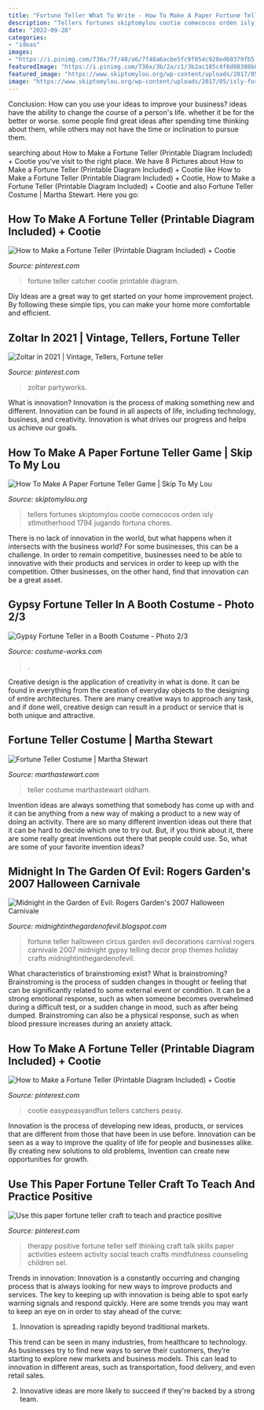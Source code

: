```yaml
---
title: "Fortune Teller What To Write - How To Make A Paper Fortune Teller Game"
description: "Tellers fortunes skiptomylou cootie comecocos orden isly stlmotherhood 1794 jugando fortuna chores"
date: "2022-09-28"
categories:
- "ideas"
images:
- "https://i.pinimg.com/736x/7f/48/a6/7f48a6acbe5fc9f054c928ed60379fb5.jpg"
featuredImage: "https://i.pinimg.com/736x/3b/2a/c1/3b2ac185c4f6d08308b873bb292cad10.jpg"
featured_image: "https://www.skiptomylou.org/wp-content/uploads/2017/05/isly-fortune-teller-3.jpeg"
image: "https://www.skiptomylou.org/wp-content/uploads/2017/05/isly-fortune-teller-3.jpeg"
---
```



Conclusion: How can you use your ideas to improve your business?
ideas have the ability to change the course of a person's life. whether it be for the better or worse. some people find great ideas after spending time thinking about them, while others may not have the time or inclination to pursue them.

	

		
searching about How to Make a Fortune Teller (Printable Diagram Included) + Cootie you've visit to the right place. We have 8 Pictures about How to Make a Fortune Teller (Printable Diagram Included) + Cootie like How to Make a Fortune Teller (Printable Diagram Included) + Cootie, How to Make a Fortune Teller (Printable Diagram Included) + Cootie and also Fortune Teller Costume | Martha Stewart. Here you go:
		
    
## How To Make A Fortune Teller (Printable Diagram Included) + Cootie

<img loading=lazy src="https://i.pinimg.com/736x/8e/d8/1a/8ed81ae4f940a3af80d9d24cc507e891.jpg" onerror="this.onerror=null;this.src='https://tse3.mm.bing.net/th?id=OIP.B6FUv4HRATivV6guNdqDTQHaLH&amp;pid=15.1';" alt="How to Make a Fortune Teller (Printable Diagram Included) + Cootie">

_Source: pinterest.com_

>fortune teller catcher cootie printable diagram. 

	

Diy Ideas are a great way to get started on your home improvement project. By following these simple tips, you can make your home more comfortable and efficient.

    
## Zoltar In 2021 | Vintage, Tellers, Fortune Teller

<img loading=lazy src="https://i.pinimg.com/736x/3b/2a/c1/3b2ac185c4f6d08308b873bb292cad10.jpg" onerror="this.onerror=null;this.src='https://tse3.mm.bing.net/th?id=OIP.c-doAQj18bnqYrVO89fytgHaJ3&amp;pid=15.1';" alt="Zoltar in 2021 | Vintage, Tellers, Fortune teller">

_Source: pinterest.com_

>zoltar partyworks. 

	

What is innovation?
Innovation is the process of making something new and different. Innovation can be found in all aspects of life, including technology, business, and creativity. Innovation is what drives our progress and helps us achieve our goals.

    
## How To Make A Paper Fortune Teller Game | Skip To My Lou

<img loading=lazy src="https://www.skiptomylou.org/wp-content/uploads/2017/05/isly-fortune-teller-3.jpeg" onerror="this.onerror=null;this.src='https://tse3.mm.bing.net/th?id=OIP.FMAetl2F8UyWY5ZMxM8dtwHaHa&amp;pid=15.1';" alt="How To Make A Paper Fortune Teller Game | Skip To My Lou">

_Source: skiptomylou.org_

>tellers fortunes skiptomylou cootie comecocos orden isly stlmotherhood 1794 jugando fortuna chores. 

	

There is no lack of innovation in the world, but what happens when it intersects with the business world? For some businesses, this can be a challenge. In order to remain competitive, businesses need to be able to innovative with their products and services in order to keep up with the competition. Other businesses, on the other hand, find that innovation can be a great asset.

    
## Gypsy Fortune Teller In A Booth Costume - Photo 2/3

<img loading=lazy src="https://photos.costume-works.com/full/gypsy_fortune_teller_in_a_booth1.jpg" onerror="this.onerror=null;this.src='https://tse4.mm.bing.net/th?id=OIP.l-Rb8BMp1RoEgipDlgT-9wHaLS&amp;pid=15.1';" alt="Gypsy Fortune Teller in a Booth Costume - Photo 2/3">

_Source: costume-works.com_

>. 

	

Creative design is the application of creativity in what is done. It can be found in everything from the creation of everyday objects to the designing of entire architectures. There are many creative ways to approach any task, and if done well, creative design can result in a product or service that is both unique and attractive.

    
## Fortune Teller Costume | Martha Stewart

<img loading=lazy src="https://assets.marthastewart.com/styles/wmax-1500/d26/msd104880_hal09_fortlr_054/msd104880_hal09_fortlr_054_sq.jpg?itok=REEHaQ28" onerror="this.onerror=null;this.src='https://tse2.mm.bing.net/th?id=OIP.bkBZxcTE4rIz2aH2gmjEggHaHa&amp;pid=15.1';" alt="Fortune Teller Costume | Martha Stewart">

_Source: marthastewart.com_

>teller costume marthastewart oldham. 

	

Invention ideas are always something that somebody has come up with and it can be anything from a new way of making a product to a new way of doing an activity. There are so many different invention ideas out there that it can be hard to decide which one to try out. But, if you think about it, there are some really great inventions out there that people could use. So, what are some of your favorite invention ideas?

    
## Midnight In The Garden Of Evil: Rogers Garden&#039;s 2007 Halloween Carnivale

<img loading=lazy src="http://4.bp.blogspot.com/_0AIIOSdE2sI/TG8Tp-jPiKI/AAAAAAAAAMw/bP0fjCttS08/s1600/fortune+teller+room+.jpg" onerror="this.onerror=null;this.src='https://tse2.mm.bing.net/th?id=OIP.W5cC1XvP5NQo7L652cnnrgHaJ4&amp;pid=15.1';" alt="Midnight in the Garden of Evil: Rogers Garden&#039;s 2007 Halloween Carnivale">

_Source: midnightinthegardenofevil.blogspot.com_

>fortune teller halloween circus garden evil decorations carnival rogers carnivale 2007 midnight gypsy telling decor prop themes holiday crafts midnightinthegardenofevil. 

	

What characteristics of brainstroming exist?
What is brainstroming? Brainstroming is the process of sudden changes in thought or feeling that can be significantly related to some external event or condition. It can be a strong emotional response, such as when someone becomes overwhelmed during a difficult test, or a sudden change in mood, such as after being dumped. Brainstroming can also be a physical response, such as when blood pressure increases during an anxiety attack.

    
## How To Make A Fortune Teller (Printable Diagram Included) + Cootie

<img loading=lazy src="https://i.pinimg.com/736x/7f/48/a6/7f48a6acbe5fc9f054c928ed60379fb5.jpg" onerror="this.onerror=null;this.src='https://tse4.mm.bing.net/th?id=OIP.l6O5qUkC5IrAoTH-rmadOAHaGW&amp;pid=15.1';" alt="How to Make a Fortune Teller (Printable Diagram Included) + Cootie">

_Source: pinterest.com_

>cootie easypeasyandfun tellers catchers peasy. 

	

Innovation is the process of developing new ideas, products, or services that are different from those that have been in use before. Innovation can be seen as a way to improve the quality of life for people and businesses alike. By creating new solutions to old problems, Invention can create new opportunities for growth.

    
## Use This Paper Fortune Teller Craft To Teach And Practice Positive

<img loading=lazy src="https://i.pinimg.com/736x/05/2f/0f/052f0fd4e562400a61d90b89fbe1c301--play-therapy-art-therapy-children.jpg" onerror="this.onerror=null;this.src='https://tse3.mm.bing.net/th?id=OIP.n9CboNeMX0BH6X4MWUI9EgHaRx&amp;pid=15.1';" alt="Use this paper fortune teller craft to teach and practice positive">

_Source: pinterest.com_

>therapy positive fortune teller self thinking craft talk skills paper activities esteem activity social teach crafts mindfulness counseling children sel. 

	

Trends in innovation:
Innovation is a constantly occurring and changing process that is always looking for new ways to improve products and services. The key to keeping up with innovation is being able to spot early warning signals and respond quickly. Here are some trends you may want to keep an eye on in order to stay ahead of the curve:
1. Innovation is spreading rapidly beyond traditional markets.

This trend can be seen in many industries, from healthcare to technology. As businesses try to find new ways to serve their customers, they’re starting to explore new markets and business models. This can lead to innovation in different areas, such as transportation, food delivery, and even retail sales.

2. Innovative ideas are more likely to succeed if they're backed by a strong team.


